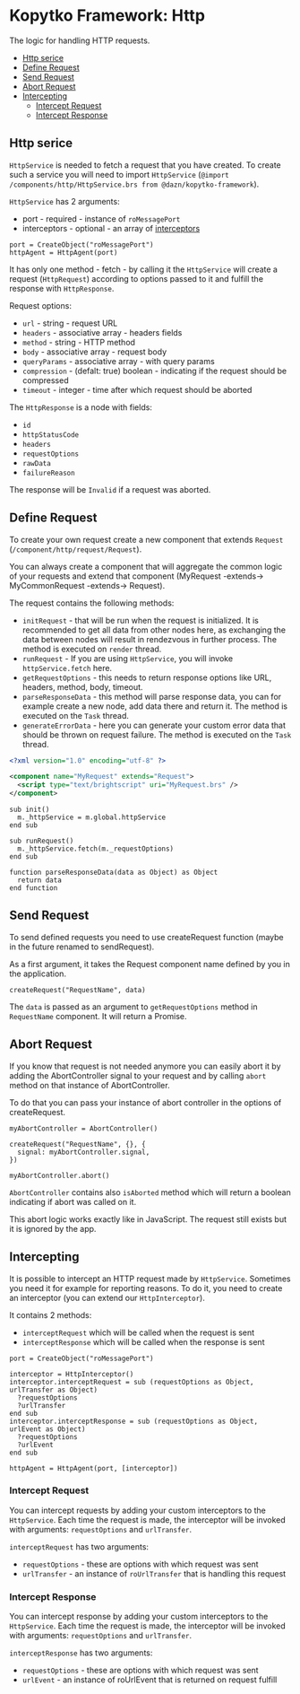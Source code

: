 # Kopytko Framework: Http

The logic for handling HTTP requests.

- [Http serice](#http-serice)
- [Define Request](#define-request)
- [Send Request](#send-request)
- [Abort Request](#abort-request)
- [Intercepting](#intercepting)
  - [Intercept Request](#intercept-request)
  - [Intercept Response](#intercept-response)

## Http serice

`HttpService` is needed to fetch a request that you have created.
To create such a service you will need to import `HttpService` (`@import /components/http/HttpService.brs from @dazn/kopytko-framework`).

`HttpService` has 2 arguments:
- port - required - instance of `roMessagePort`
- interceptors - optional - an array of [interceptors](#intercepting)

```brightscript
port = CreateObject("roMessagePort")
httpAgent = HttpAgent(port)
```

It has only one method - fetch - by calling it the `HttpService` will create a request (`HttpRequest`) according to options passed to it and fulfill the response with `HttpResponse`.

Request options:
- `url` - string - request URL
- `headers` - associative array - headers fields
- `method` - string - HTTP method
- `body` - associative array - request body
- `queryParams` - associative array - with  query params
- `compression` - (defalt: true) boolean - indicating if the request should be compressed
- `timeout` - integer - time after which request should be aborted

The `HttpResponse` is a node with fields:
- `id`
- `httpStatusCode`
- `headers`
- `requestOptions`
- `rawData`
- `failureReason`

The response will be `Invalid` if a request was aborted.

## Define Request

To create your own request create a new component that extends `Request` (`/component/http/request/Request`).

You can always create a component that will aggregate the common logic of your requests and extend that component (MyRequest -extends-> MyCommonRequest -extends-> Request).

The request contains the following methods:
- `initRequest` - that will be run when the request is initialized. It is recommended to get all data from other nodes here, as exchanging the data between nodes will result in rendezvous in further process. The method is executed on `render` thread.
- `runRequest` - If you are using `HttpService`, you will invoke `httpService.fetch` here.
- `getRequestOptions` - this needs to return response options like URL, headers, method, body, timeout.
- `parseResponseData` - this method will parse response data, you can for example create a new node, add data there and return it. The method is executed on the `Task` thread.
- `generateErrorData` - here you can generate your custom error data that should be thrown on request failure. The method is executed on the `Task` thread.

```xml
<?xml version="1.0" encoding="utf-8" ?>

<component name="MyRequest" extends="Request">
  <script type="text/brightscript" uri="MyRequest.brs" />
</component>
```

```brs
sub init()
  m._httpService = m.global.httpService
end sub

sub runRequest()
  m._httpService.fetch(m._requestOptions)
end sub

function parseResponseData(data as Object) as Object
  return data
end function
```

## Send Request

To send defined requests you need to use createRequest function (maybe in the future renamed to sendRequest).

As a first argument, it takes the Request component name defined by you in the application.

```
createRequest("RequestName", data)
```

The `data` is passed as an argument to `getRequestOptions` method in `RequestName` component.
It will return a Promise.

## Abort Request

If you know that request is not needed anymore you can easily abort it by adding the AbortController signal to your request and by calling `abort` method on that instance of AbortController.

To do that you can pass your instance of abort controller in the options of createRequest.

```
myAbortController = AbortController()

createRequest("RequestName", {}, {
  signal: myAbortController.signal,
})

myAbortController.abort()
```

`AbortController` contains also `isAborted` method which will return a boolean indicating if abort was called on it.

This abort logic works exactly like in JavaScript. The request still exists but it is ignored by the app.

## Intercepting

It is possible to intercept an HTTP request made by `HttpService`.
Sometimes you need it for example for reporting reasons.
To do it, you need to create an interceptor (you can extend our `HttpInterceptor`).

It contains 2 methods:
- `interceptRequest` which will be called when the request is sent
- `interceptResponse` which will be called when the response is sent

```brightscript
port = CreateObject("roMessagePort")

interceptor = HttpInterceptor()
interceptor.interceptRequest = sub (requestOptions as Object, urlTransfer as Object)
  ?requestOptions
  ?urlTransfer
end sub
interceptor.interceptResponse = sub (requestOptions as Object, urlEvent as Object)
  ?requestOptions
  ?urlEvent
end sub

httpAgent = HttpAgent(port, [interceptor])
```

### Intercept Request

You can intercept requests by adding your custom interceptors to the `HttpService`. Each time the request is made, the interceptor will be invoked with arguments: `requestOptions` and `urlTransfer`.

`interceptRequest` has two arguments:
- `requestOptions` - these are options with which request was sent
- `urlTransfer` - an instance of `roUrlTransfer` that is handling this request

### Intercept Response

You can intercept response by adding your custom interceptors to the `HttpService`. Each time the request is made, the interceptor will be invoked with arguments: `requestOptions` and `urlTransfer`.

`interceptResponse` has two arguments:
- `requestOptions` - these are options with which request was sent
- `urlEvent` - an instance of roUrlEvent that is returned on request fulfill
